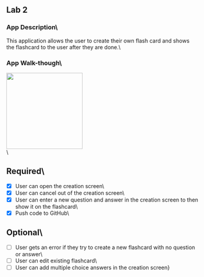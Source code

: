 
## Lab 2

### App Description\
 This application allows the user to create their own flash card and shows the flashcard to the user after they are done.\

### App Walk-though\

<img src="http://g.recordit.co/pjK5mZHSKZ.gif" width=200><br>\


## Required\
- [x] User can open the creation screen\
- [x] User can cancel out of the creation screen\
- [x] User can enter a new question and answer in the creation screen to then show it on the flashcard\
- [x] Push code to GitHub\
## Optional\
- [ ] User gets an error if they try to create a new flashcard with no question or answer\
- [ ] User can edit existing flashcard\
- [ ] User can add multiple choice answers in the creation screen}
